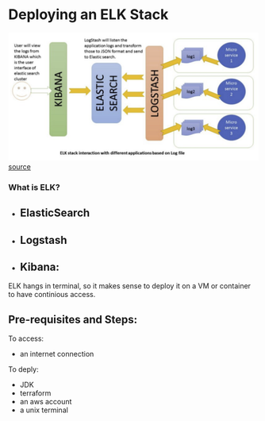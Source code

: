 # Deploying an ELK Stack 
![ELK](./images/ELK.png) 
[source](https://howtodoinjava.com/)

### What is ELK?
- ElasticSearch 
    - 
- Logstash
    - 
- Kibana:
    - 

ELK hangs in terminal, so it makes sense to deploy it on a VM or container to have continious access.

## Pre-requisites and Steps: 
To access:
- an internet connection

To deply:
- JDK
- terraform 
- an aws account
- a unix terminal
